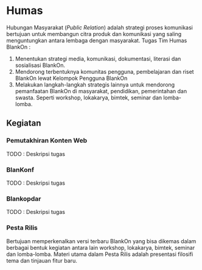 # Humas

Hubungan Masyarakat (*Public Relation*) adalah strategi proses komunikasi bertujuan untuk membangun citra produk dan komunikasi yang saling menguntungkan antara lembaga dengan masyarakat.
Tugas Tim Humas BlankOn :

1. Menentukan strategi media, komunikasi, dokumentasi, literasi dan sosialisasi BlankOn.
1. Mendorong terbentuknya komunitas pengguna, pembelajaran dan riset BlankOn lewat Kelompok Pengguna BlankOn
1. Melakukan langkah-langkah strategis lainnya untuk mendorong pemanfaatan BlankOn di masyarakat, pendidikan, pemerintahan dan swasta. Seperti workshop, lokakarya, bimtek, seminar dan lomba-lomba. 

## Kegiatan

### Pemutakhiran Konten Web

TODO : Deskripsi tugas

### BlanKonf

TODO : Deskripsi tugas

### Blankopdar

TODO : Deskripsi tugas

### Pesta Rilis

Bertujuan memperkenalkan versi terbaru BlankOn yang bisa dikemas dalam berbagai bentuk kegiatan antara lain workshop, lokakarya, bimtek, seminar dan lomba-lomba. Materi utama dalam Pesta Rilis adalah presentasi filosifi tema dan tinjauan fitur baru.

